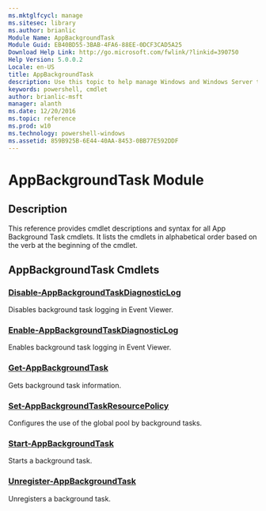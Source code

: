 ```yaml
---
ms.mktglfcycl: manage
ms.sitesec: library
ms.author: brianlic
Module Name: AppBackgroundTask
Module Guid: EB40BD55-3BAB-4FA6-88EE-0DCF3CAD5A25
Download Help Link: http://go.microsoft.com/fwlink/?linkid=390750
Help Version: 5.0.0.2
Locale: en-US
title: AppBackgroundTask
description: Use this topic to help manage Windows and Windows Server technologies with Windows PowerShell.
keywords: powershell, cmdlet
author: brianlic-msft
manager: alanth
ms.date: 12/20/2016
ms.topic: reference
ms.prod: w10
ms.technology: powershell-windows
ms.assetid: 859B925B-6E44-40AA-8453-0BB77E592DDF
---
```


# AppBackgroundTask Module
## Description
This reference provides cmdlet descriptions and syntax for all App Background Task cmdlets. It lists the cmdlets in alphabetical order based on the verb at the beginning of the cmdlet.

## AppBackgroundTask Cmdlets
### [Disable-AppBackgroundTaskDiagnosticLog](./Disable-AppBackgroundTaskDiagnosticLog.md)
Disables background task logging in Event Viewer.

### [Enable-AppBackgroundTaskDiagnosticLog](./Enable-AppBackgroundTaskDiagnosticLog.md)
Enables background task logging in Event Viewer.

### [Get-AppBackgroundTask](./Get-AppBackgroundTask.md)
Gets background task information.

### [Set-AppBackgroundTaskResourcePolicy](./Set-AppBackgroundTaskResourcePolicy.md)
Configures the use of the global pool by background tasks.

### [Start-AppBackgroundTask](./Start-AppBackgroundTask.md)
Starts a background task.

### [Unregister-AppBackgroundTask](./Unregister-AppBackgroundTask.md)
Unregisters a background task.



